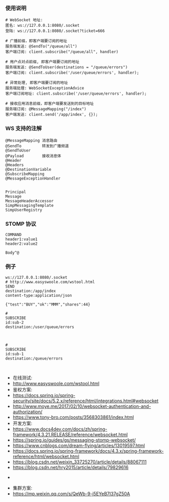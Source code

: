### 使用说明

```shell
# WebSocket 地址: 
匿名: ws://127.0.0.1:8080/.socket
登陆: ws://127.0.0.1:8080/.socket?ticket=666

# 广播前缀，即客户端要订阅的地址
服务端发送: @SendTo("/queue/all")
客户端订阅: client.subscribe("/queue/all", handler)

# 用户点对点前缀, 即客户端要订阅的地址
服务端发送: @SendToUser(destinations = "/queue/errors") 
客户端订阅: client.subscribe('/user/queue/errors', handler);

# 异常处理, 即客户端要订阅的地址
服务端处理: WebSocketExceptionAdvice
客户端订阅地址: client.subscribe('/user/queue/errors', handler);

# 接收应用消息前缀，即客户端要发送到的目标地址
服务端订阅: @MessageMapping("/index")
客户端发送: client.send('/app/index', {});
```

### WS 支持的注解

```shell
@MessageMapping 消息路由
@SendTo         转发到广播频道
@SendToUser
@Payload        接收消息体
@Header
@Headers
@DestinationVariable
@SubscribeMapping
@MessageExceptionHandler


Principal
Message
MessageHeaderAccessor
SimpMessagingTemplate
SimpUserRegistry
```

### STOMP 协议

```shell
COMMAND
header1:value1
header2:value2

Body^@
```

### 例子

```shell
ws://127.0.0.1:8080/.socket
# http://www.easyswoole.com/wstool.html
SEND
destination:/app/index
content-type:application/json

{"test":"BUY","ok":"MMM","shares":44} 

#
SUBSCRIBE
id:sub-2
destination:/user/queue/errors

 

# 
SUBSCRIBE
id:sub-1
destination:/queue/errors

 

```

* 在线测试:
* http://www.easyswoole.com/wstool.html
* 鉴权方案:
* https://docs.spring.io/spring-security/site/docs/5.2.x/reference/html/integrations.html#websocket
* http://www.moye.me/2017/02/10/websocket-authentication-and-authorization/
* https://www.tony-bro.com/posts/3568303861/index.html
* 开发方案:
* https://www.docs4dev.com/docs/zh/spring-framework/4.3.21.RELEASE/reference/websocket.html
* https://spring.io/guides/gs/messaging-stomp-websocket/
* https://www.cnblogs.com/dream-flying/articles/13019597.html
* https://docs.spring.io/spring-framework/docs/4.3.x/spring-framework-reference/html/websocket.html
* https://blog.csdn.net/weixin_33725270/article/details/88067111
* https://blog.csdn.net/hry2015/article/details/79829616
* <p>
* 集群方案:
* https://mp.weixin.qq.com/s/QeWb-9-j5EYeB7I37gZ50A
